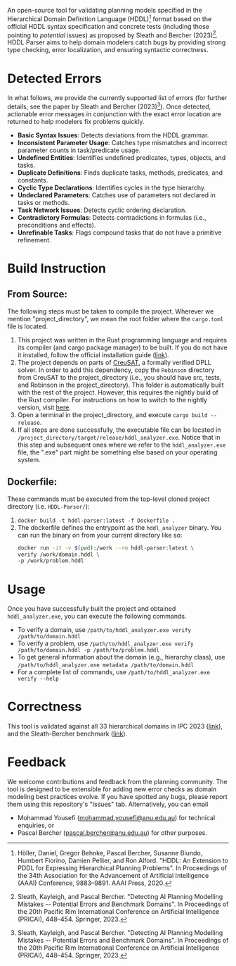 An open-source tool for validating planning models specified in the Hierarchical Domain Definition Language (HDDL)[^1] format based on the official HDDL syntax specification and concrete tests (including those pointing to *potential* issues) as proposed by Sleath and Bercher (2023)[^2]. HDDL Parser aims to help domain modelers catch bugs by providing strong type checking, error localization, and ensuring syntactic correctness.

# Detected Errors
In what follows, we provide the currently supported list of errors (for further details, see the paper by Sleath and Bercher (2023)[^2]). Once detected, actionable error messages in conjunction with the exact error location are returned to help modelers fix problems quickly.
* **Basic Syntax Issues**: Detects deviations from the HDDL grammar.
* **Inconsistent Parameter Usage**: Catches type mismatches and incorrect parameter counts in task/predicate usage.
* **Undefined Entities**: Identifies undefined predicates, types, objects, and tasks.
* **Duplicate Definitions**: Finds duplicate tasks, methods, predicates, and constants.
* **Cyclic Type Declarations**: Identifies cycles in the type hierarchy.
* **Undeclared Parameters**: Catches use of parameters not declared in tasks or methods.
* **Task Network Issues**: Detects cyclic ordering declaration.
* **Contradictory Formulas**: Detects contradictions in formulas (i.e., preconditions and effects).
* **Unrefinable Tasks**: Flags compound tasks that do not have a primitive refinement.

# Build Instruction

## From Source:
The following steps must be taken to compile the project. Wherever we mention "project_directory", we mean the root folder where the ```cargo.toml``` file is located.
1. This project was written in the Rust programming language and requires its compiler (and cargo package manager) to be built.
If you do not have it installed, follow the official installation guide ([link](https://www.rust-lang.org/tools/install)).
2. The project depends on parts of [CreuSAT](https://github.com/sarsko/CreuSAT), a formally verified DPLL solver. In order to add this dependency, copy the ```Robinson``` directory from CreuSAT to the project_directory (i.e., you should have src, tests, and Robinson in the project_directory). This folder is automatically built with the rest of the project. However, this requires the nightly build of the Rust compiler. For instructions on how to switch to the nightly version, visit [here](https://rust-lang.github.io/rustup/concepts/channels.html).
3. Open a terminal in the project_directory, and execute ```cargo build --release```.
4. If all steps are done successfully, the executable file can be located in ```/project_directory/target/release/hddl_analyzer.exe```. Notice that in this step and subsequent ones where we refer to the ```hddl_analyzer.exe``` file, the ".exe" part might be something else based on your operating system.

## Dockerfile:
These commands must be executed from the top-level cloned project directory (i.e. `HDDL-Parser/`):
1. `docker build -t hddl-parser:latest -f Dockerfile .`
2. The dockerfile defines the entrypoint as the `hddl_analyzer` binary. You can run the binary on from your current directory like so:
    ```bash
    docker run -it -v $(pwd):/work --rm hddl-parser:latest \
    verify /work/domain.hddl \
    -p /work/problem.hddl
    ```

# Usage
Once you have successfully built the project and obtained ```hddl_analyzer.exe```, you can execute the following commands. 
* To verify a domain, use ```/path/to/hddl_analyzer.exe verify /path/to/domain.hddl```
* To verify a problem, use ```/path/to/hddl_analyzer.exe verify /path/to/domain.hddl -p /path/to/problem.hddl```
* To get general information about the domain (e.g., hierarchy class), use ```/path/to/hddl_analyzer.exe metadata /path/to/domain.hddl```
* For a complete list of commands, use ```/path/to/hddl_analyzer.exe verify --help```

# Correctness
This tool is validated against all 33 hierarchical domains in IPC 2023 (<a href="https://github.com/ipc2023-htn/ipc2023-domains">link</a>), and the Sleath-Bercher benchmark (<a href="https://github.com/ProfDrChaos/flawedPlanningModels/tree/main/HDDL">link</a>).

# Feedback
We welcome contributions and feedback from the planning community. The tool is designed to be extensible for adding new error checks as domain modeling best practices evolve. If you have spotted any bugs, please report them using this repository's "Issues" tab. Alternatively, you can email
- Mohammad Yousefi (<a href="mailto:mohammad.yousefi@anu.edu.au">mohammad.yousefi@anu.edu.au</a>) for technical enquiries, or
- Pascal Bercher (<a href="mailto:pascal.bercher@anu.edu.au">pascal.bercher@anu.edu.au</a>) for other purposes.

[^1]: Höller, Daniel, Gregor Behnke, Pascal Bercher, Susanne Biundo, Humbert Fiorino, Damien Pellier, and Ron Alford. "HDDL: An Extension to PDDL for Expressing Hierarchical Planning Problems". In Proceedings of the 34th Association for the Advancement of Artificial Intelligence (AAAI) Conference, 9883–9891. AAAI Press, 2020.

[^2]: Sleath, Kayleigh, and Pascal Bercher. "Detecting AI Planning Modelling Mistakes -- Potential Errors and Benchmark Domains". In Proceedings of the 20th Pacific Rim International Conference on Artificial Intelligence (PRICAI), 448–454. Springer, 2023.